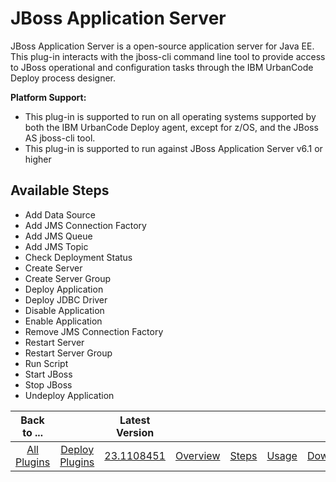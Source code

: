 
JBoss Application Server
========================

JBoss Application Server is a open-source application server for Java EE. This plug-in interacts with the jboss-cli command line tool to provide access to JBoss operational and configuration tasks through the IBM UrbanCode Deploy process designer.

**Platform Support:**

* This plug-in is supported to run on all operating systems supported by both the IBM UrbanCode Deploy agent, except for z/OS, and the JBoss AS jboss-cli tool.
* This plug-in is supported to run against JBoss Application Server v6.1 or higher


Available Steps
---------------

* Add Data Source
* Add JMS Connection Factory
* Add JMS Queue
* Add JMS Topic
* Check Deployment Status
* Create Server
* Create Server Group
* Deploy Application
* Deploy JDBC Driver
* Disable Application
* Enable Application
* Remove JMS Connection Factory
* Restart Server
* Restart Server Group
* Run Script
* Start JBoss
* Stop JBoss
* Undeploy Application



|Back to ...||Latest Version|||||
| :---: | :---: | :---: | :---: | :---: | :---: | :---: |
|[All Plugins](../../index.md)|[Deploy Plugins](../README.md)|[23.1108451](https://raw.githubusercontent.com/UrbanCode/IBM-UCD-PLUGINS/main/files/JBoss/JBoss-23.1108451.zip)|[Overview](overview.md)|[Steps](steps.md)|[Usage](usage.md)|[Downloads](downloads.md)|
